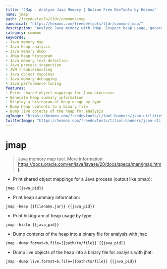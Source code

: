 ```yaml
---
title: "JMap - Analyze Java Memory | Online Free DevTools by Hexmos"
name: jmap
path: /freedevtools/tldr/common/jmap
canonical: "https://hexmos.com/freedevtools/tldr/common/jmap/"
description: "Analyze Java memory with JMap. Inspect heap usage, generate heap dumps for analysis, and diagnose memory leaks. Free online tool, no registration required."
category: common
keywords:
- Java memory map
- Java heap analysis
- Java memory dump
- JMap heap histogram
- Java memory leak detection
- Java process inspection
- JVM troubleshooting
- Java object mappings
- Java memory debugging
- Java performance tuning
features:
- Print shared object mappings for Java processes
- Generate heap summary information
- Display a histogram of heap usage by type
- Dump heap contents to a binary file
- Dump live objects of the heap for analysis
ogImage: "https://hexmos.com/freedevtools/t/tool-banners/json-utilities-banner.png"
twitterImage: "https://hexmos.com/freedevtools/t/tool-banners/json-utilities-banner.png"
---
```


# jmap

> Java memory map tool.
> More information: <https://docs.oracle.com/en/java/javase/20/docs/specs/man/jmap.html>.

- Print shared object mappings for a Java process (output like pmap):

`jmap {{java_pid}}`

- Print heap summary information:

`jmap -heap {{filename.jar}} {{java_pid}}`

- Print histogram of heap usage by type:

`jmap -histo {{java_pid}}`

- Dump contents of the heap into a binary file for analysis with jhat:

`jmap -dump:format=b,file={{path/to/file}} {{java_pid}}`

- Dump live objects of the heap into a binary file for analysis with jhat:

`jmap -dump:live,format=b,file={{path/to/file}} {{java_pid}}`
